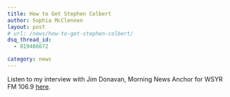 ```yaml
---
title: How to Get Stephen Colbert
author: Sophia McClennen
layout: post
# url: /news/how-to-get-stephen-colbert/
dsq_thread_id:
  - 819486672

category: news
---
```

Listen to my interview with Jim Donavan, Morning News Anchor for WSYR FM 106.9 [here][1].

 [1]: http://www.wsyr.com/cc-common/podcast/single_page.html?podcast=BigJim&selected_podcast=Sophia_McClennen_-_Colberts_America_1345559452_23941.mp3